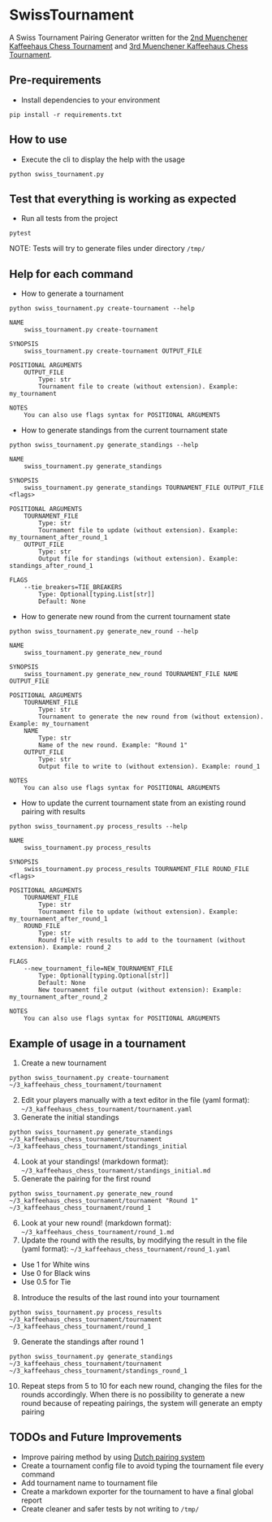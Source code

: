 # SwissTournament

A Swiss Tournament Pairing Generator written for
the [2nd Muenchener Kaffeehaus Chess Tournament](https://www.meetup.com/Chess-Munich/events/rqwkqsyccpbgb/)
and [3rd Muenchener Kaffeehaus Chess Tournament](https://www.meetup.com/Chess-Munich/events/svkrqsyccqbdb/).

## Pre-requirements

- Install dependencies to your environment

```
pip install -r requirements.txt
```

## How to use

- Execute the cli to display the help with the usage

```
python swiss_tournament.py
```

## Test that everything is working as expected

- Run all tests from the project

```
pytest
```

NOTE: Tests will try to generate files under directory `/tmp/`

## Help for each command

- How to generate a tournament

```
python swiss_tournament.py create-tournament --help
```
```
NAME
    swiss_tournament.py create-tournament

SYNOPSIS
    swiss_tournament.py create-tournament OUTPUT_FILE

POSITIONAL ARGUMENTS
    OUTPUT_FILE
        Type: str
        Tournament file to create (without extension). Example: my_tournament

NOTES
    You can also use flags syntax for POSITIONAL ARGUMENTS

```

- How to generate standings from the current tournament state

```
python swiss_tournament.py generate_standings --help
```
```
NAME
    swiss_tournament.py generate_standings

SYNOPSIS
    swiss_tournament.py generate_standings TOURNAMENT_FILE OUTPUT_FILE <flags>

POSITIONAL ARGUMENTS
    TOURNAMENT_FILE
        Type: str
        Tournament file to update (without extension). Example: my_tournament_after_round_1
    OUTPUT_FILE
        Type: str
        Output file for standings (without extension). Example: standings_after_round_1

FLAGS
    --tie_breakers=TIE_BREAKERS
        Type: Optional[typing.List[str]]
        Default: None

```

- How to generate new round from the current tournament state

```
python swiss_tournament.py generate_new_round --help
```
```
NAME
    swiss_tournament.py generate_new_round

SYNOPSIS
    swiss_tournament.py generate_new_round TOURNAMENT_FILE NAME OUTPUT_FILE

POSITIONAL ARGUMENTS
    TOURNAMENT_FILE
        Type: str
        Tournament to generate the new round from (without extension). Example: my_tournament
    NAME
        Type: str
        Name of the new round. Example: "Round 1"
    OUTPUT_FILE
        Type: str
        Output file to write to (without extension). Example: round_1

NOTES
    You can also use flags syntax for POSITIONAL ARGUMENTS
```

- How to update the current tournament state from an existing round pairing with results

```
python swiss_tournament.py process_results --help
```
```
NAME
    swiss_tournament.py process_results

SYNOPSIS
    swiss_tournament.py process_results TOURNAMENT_FILE ROUND_FILE <flags>

POSITIONAL ARGUMENTS
    TOURNAMENT_FILE
        Type: str
        Tournament file to update (without extension). Example: my_tournament_after_round_1
    ROUND_FILE
        Type: str
        Round file with results to add to the tournament (without extension). Example: round_2

FLAGS
    --new_tournament_file=NEW_TOURNAMENT_FILE
        Type: Optional[typing.Optional[str]]
        Default: None
        New tournament file output (without extension): Example: my_tournament_after_round_2

NOTES
    You can also use flags syntax for POSITIONAL ARGUMENTS
```
## Example of usage in a tournament

1. Create a new tournament

```
python swiss_tournament.py create-tournament ~/3_kaffeehaus_chess_tournament/tournament
```

2. Edit your players manually with a text editor in the file (yaml
   format): `~/3_kaffeehaus_chess_tournament/tournament.yaml`
3. Generate the initial standings

```
python swiss_tournament.py generate_standings ~/3_kaffeehaus_chess_tournament/tournament ~/3_kaffeehaus_chess_tournament/standings_initial
```

4. Look at your standings! (markdown format): `~/3_kaffeehaus_chess_tournament/standings_initial.md`
5. Generate the pairing for the first round

```
python swiss_tournament.py generate_new_round ~/3_kaffeehaus_chess_tournament/tournament "Round 1"  ~/3_kaffeehaus_chess_tournament/round_1
```

6. Look at your new round! (markdown format): `~/3_kaffeehaus_chess_tournament/round_1.md`
7. Update the round with the results, by modifying the result in the file (yaml
   format): `~/3_kaffeehaus_chess_tournament/round_1.yaml`

- Use 1 for White wins
- Use 0 for Black wins
- Use 0.5 for Tie

8. Introduce the results of the last round into your tournament

```
python swiss_tournament.py process_results ~/3_kaffeehaus_chess_tournament/tournament ~/3_kaffeehaus_chess_tournament/round_1
```

9. Generate the standings after round 1

```
python swiss_tournament.py generate_standings ~/3_kaffeehaus_chess_tournament/tournament ~/3_kaffeehaus_chess_tournament/standings_round_1
```

10. Repeat steps from 5 to 10 for each new round, changing the files for the rounds accordingly. When there is no
    possibility to generate a new round because of repeating pairings, the system will generate an empty pairing

## TODOs and Future Improvements

- Improve pairing method by
  using [Dutch pairing system](https://en.wikipedia.org/wiki/Swiss-system_tournament#Dutch_system)
- Create a tournament config file to avoid typing the tournament file every command
- Add tournament name to tournament file
- Create a markdown exporter for the tournament to have a final global report
- Create cleaner and safer tests by not writing to `/tmp/`
